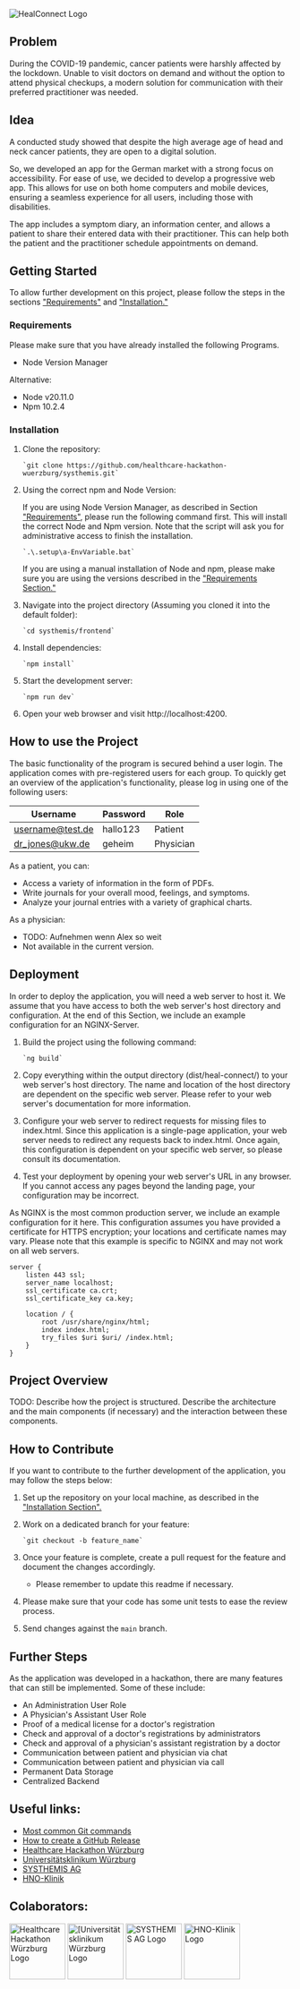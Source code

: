 ![HealConnect Logo](/docs/HealConnectLogo.png)

## Problem

During the COVID-19 pandemic, cancer patients were harshly affected by the lockdown.
Unable to visit doctors on demand and without the option to attend physical checkups,
a modern solution for communication with their preferred practitioner was needed.

## Idea

A conducted study showed that despite the high average age of head and neck cancer 
patients, they are open to a digital solution.

So, we developed an app for the German market with a strong focus on accessibility.
For ease of use, we decided to develop a progressive web app. 
This allows for use on both home computers and mobile devices, 
ensuring a seamless experience for all users, including those with disabilities.

The app includes a symptom diary, an information center, and allows a patient to share 
their entered data with their practitioner. This can help both the patient and the
practitioner schedule appointments on demand.

## Getting Started

To allow further development on this project, please follow the steps in the sections
["Requirements"](#Requirements) and ["Installation."](#Installation)

### Requirements

Please make sure that you have already installed the following Programs.

- Node Version Manager

Alternative:
- Node v20.11.0 
- Npm 10.2.4

### Installation

1) Clone the repository:

       `git clone https://github.com/healthcare-hackathon-wuerzburg/systhemis.git`

2) Using the correct npm and Node Version:

   If you are using Node Version Manager, as described in Section ["Requirements"](#Requirements), 
 please run the following command first. This will install the correct Node and
 Npm version. Note that the script will ask you for administrative access to 
 finish the installation.

       `.\.setup\a-EnvVariable.bat`

    If you are using a manual installation of Node and npm, please make sure you are using the versions described in the ["Requirements Section."](#Requirements)

3) Navigate into the project directory (Assuming you cloned it into the default folder):

       `cd systhemis/frontend`

4) Install dependencies:

       `npm install`

5) Start the development server:

       `npm run dev`
6) Open your web browser and visit http://localhost:4200.

## How to use the Project 

The basic functionality of the program is secured behind a user login. 
The application comes with pre-registered users for each group. 
To quickly get an overview of the application's functionality, 
please log in using one of the following users:

| Username         | Password   | Role      |
|------------------|------------|-----------|
| username@test.de | hallo123   | Patient   |
| dr_jones@ukw.de  | geheim     | Physician |

As a patient, you can:
- Access a variety of information in the form of PDFs.
- Write journals for your overall mood, feelings, and symptoms.
- Analyze your journal entries with a variety of graphical charts.

As a physician:
- TODO: Aufnehmen wenn Alex so weit
- Not available in the current version.

## Deployment

In order to deploy the application, you will need a web server to host it. 
We assume that you have access to both the web server's host directory and configuration.
At the end of this Section, we include an example configuration for an NGINX-Server.

1) Build the project using the following command:

       `ng build`
2) Copy everything within the output directory (dist/heal-connect/) to your 
web server's host directory. 
The name and location of the host directory are dependent on the specific web server.
Please refer to your web server's documentation for more information.
3) Configure your web server to redirect requests for missing files to index.html.
Since this application is a single-page application, your web server needs
to redirect any requests back to index.html. Once again, 
this configuration is dependent on your specific web server, 
so please consult its documentation.
4) Test your deployment by opening your web server's URL in any browser.
If you cannot access any pages beyond the landing page, 
your configuration may be incorrect.

As NGINX is the most common production server, we include an example configuration for it here.
This configuration assumes you have provided a certificate for HTTPS encryption; 
your locations and certificate names may vary. 
Please note that this example is specific to NGINX and may not work on all web servers.

```
server {
    listen 443 ssl;
    server_name localhost;
    ssl_certificate ca.crt;
    ssl_certificate_key ca.key;

    location / {
        root /usr/share/nginx/html;
        index index.html;
        try_files $uri $uri/ /index.html;
    }
}
```

## Project Overview

TODO:
Describe how the project is structured. 
Describe the architecture and the main components (if necessary) and the interaction between these components.

## How to Contribute

If you want to contribute to the further development of the application,
you may follow the steps below:

1) Set up the repository on your local machine, as described in the ["Installation Section".](#Installation)
2) Work on a dedicated branch for your feature:

       `git checkout -b feature_name`

3) Once your feature is complete, create a pull request for the feature and document the changes accordingly.
   - Please remember to update this readme if necessary.
4) Please make sure that your code has some unit tests to ease the review process.
5) Send changes against the `main` branch.

## Further Steps

As the application was developed in a hackathon, there are many features that can still be implemented. Some of these include:

- An Administration User Role
- A Physician's Assistant User Role
- Proof of a medical license for a doctor's registration
- Check and approval of a doctor's registrations by administrators
- Check and approval of a physician's assistant registration by a doctor
- Communication between patient and physician via chat
- Communication between patient and physician via call
- Permanent Data Storage
- Centralized Backend

## Useful links:

- [Most common Git commands](https://rogerdudler.github.io/git-guide/index.de.html)
- [How to create a GitHub Release](https://docs.github.com/en/repositories/releasing-projects-on-github/managing-releases-in-a-repository)
- [Healthcare Hackathon Würzburg](https://www.healthcare-hackathon.info/hhwuerzburg)
- [Universitätsklinikum Würzburg](https://www.ukw.de)
- [SYSTHEMIS AG](https://systhemis.de)
- [HNO-Klinik](https://www.ukw.de/hno-klinik)

## Colaborators:
[<img alt="Healthcare Hackathon Würzburg Logo" src="./docs/HHWLogo.svg" height="100">](https://www.healthcare-hackathon.info/hhwuerzburg)
[<img alt="[Universitätsklinikum Würzburg Logo" src="./docs/UKWLogo.svg" height="100">](https://www.healthcare-hackathon.info/hhwuerzburg)
[<img alt="SYSTHEMIS AG Logo" src="./docs/SYSTHEMISLogo.png" height="100">](https://systhemis.de)
[<img alt="HNO-Klinik Logo" src="./docs/HNOLogo.png" height="100">](https://www.ukw.de/hno-klinik)
